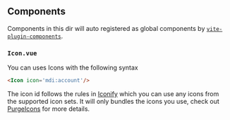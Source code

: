 ## Components

Components in this dir will auto registered as global components by [`vite-plugin-components`](https://github.com/antfu/vite-plugin-components).


### `Icon.vue`

You can uses Icons with the following syntax

```html
<Icon icon='mdi:account'/>
```

The icon id follows the rules in [Iconify](https://iconify.design/) which you can use any icons from the supported icon sets. It will only bundles the icons you use, check out [PurgeIcons](https://github.com/antfu/purge-icons) for more details.
